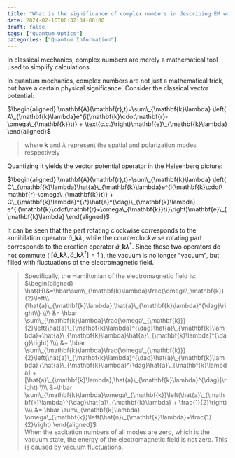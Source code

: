 ```yaml
---
title: "What is the significance of complex numbers in describing EM waves?"
date: 2024-02-16T00:32:34+08:00
draft: false
tags: ["Quantum Optics"]
categories: ["Quantum Information"]
---
```


In classical mechanics, complex numbers are merely a mathematical tool used to simplify calculations.

In quantum mechanics, complex numbers are not just a mathematical trick, but have a certain physical significance. Consider the classical vector potential:

$\begin{aligned} \mathbf{A}(\mathbf{r},t)=\sum\_{\mathbf{k}\lambda} \left( A\_{\mathbf{k}\lambda}e^{i(\mathbf{k}\cdot\mathbf{r}-\omega\_{\mathbf{k}}t)} + \text{c.c.}\right)\mathbf{e}\_{\mathbf{k}\lambda} \end{aligned}$ 

> where $\mathbf{k}$ and $\lambda$ represent the spatial and polarization modes respectively

Quantizing it yields the vector potential operator in the Heisenberg picture:

$\begin{aligned} \mathbf{A}(\mathbf{r},t)=\sum\_{\mathbf{k}\lambda} \left( C\_{\mathbf{k}\lambda}\hat{a}\_{\mathbf{k}\lambda}e^{i(\mathbf{k}\cdot\mathbf{r}-\omega\_{\mathbf{k}}t)} + C\_{\mathbf{k}\lambda}^{\*}\hat{a}^{\dag}\_{\mathbf{k}\lambda} e^{i(\mathbf{k}\cdot\mathbf{r}+\omega\_{\mathbf{k}}t)}\right)\mathbf{e}\_{\mathbf{k}\lambda} \end{aligned}$ 

It can be seen that the part rotating clockwise corresponds to the annihilation operator $\hat{a}\_{\mathbf{k}\lambda}$, while the counterclockwise rotating part corresponds to the creation operator $\hat{a}\_{\mathbf{k}\lambda}^{\dag}$. Since these two operators do not commute ( $[\hat{a}\_{\mathbf{k}\lambda},\hat{a}\_{\mathbf{k}\lambda}^{\dag}]=1$ ), the vacuum is no longer "vacuum", but filled with fluctuations of the electromagnetic field.

> Specifically, the Hamiltonian of the electromagnetic field is:  
>  $\begin{aligned} \hat{H}&=\hbar\sum\_{\mathbf{k}\lambda}\frac{\omega\_\mathbf{k}}{2}\left\\{\hat{a}\_{\mathbf{k}\lambda},\hat{a}\_{\mathbf{k}\lambda}^{\dag}\right\\} \\\\ &= \hbar \sum\_{\mathbf{k}\lambda}\frac{\omega\_{\mathbf{k}}}{2}\left(\hat{a}\_{\mathbf{k}\lambda}^{\dag}\hat{a}\_{\mathbf{k}\lambda}+\hat{a}\_{\mathbf{k}\lambda}\hat{a}\_{\mathbf{k}\lambda}^{\dag}\right) \\\\ &= \hbar \sum\_{\mathbf{k}\lambda}\frac{\omega\_{\mathbf{k}}}{2}\left(\hat{a}\_{\mathbf{k}\lambda}^{\dag}\hat{a}\_{\mathbf{k}\lambda}+\hat{a}\_{\mathbf{k}\lambda}^{\dag}\hat{a}\_{\mathbf{k}\lambda} + [\hat{a}\_{\mathbf{k}\lambda},\hat{a}\_{\mathbf{k}\lambda}^{\dag}]\right) \\\\ &=\hbar \sum\_{\mathbf{k}\lambda}\omega\_{\mathbf{k}}\left(\hat{a}\_{\mathbf{k}\lambda}^{\dag}\hat{a}\_{\mathbf{k}\lambda} + \frac{1}{2}\right) \\\\ &= \hbar \sum\_{\mathbf{k}\lambda} \omega\_{\mathbf{k}}\left(\hat{n}\_{\mathbf{k}\lambda}+\frac{1}{2}\right) \end{aligned}$   
> When the excitation numbers of all modes are zero, which is the vacuum state, the energy of the electromagnetic field is not zero. This is caused by vacuum fluctuations.

